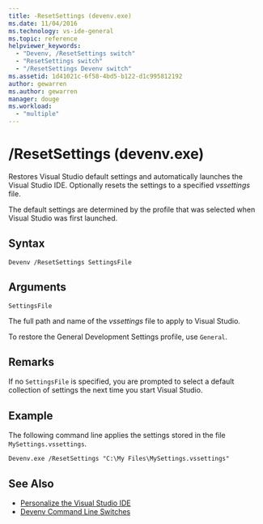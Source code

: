 ```yaml
---
title: -ResetSettings (devenv.exe)
ms.date: 11/04/2016
ms.technology: vs-ide-general
ms.topic: reference
helpviewer_keywords:
  - "Devenv, /ResetSettings switch"
  - "ResetSettings switch"
  - "/ResetSettings Devenv switch"
ms.assetid: 1d41021c-6f58-4bd5-b122-d1c995812192
author: gewarren
ms.author: gewarren
manager: douge
ms.workload:
  - "multiple"
---
```

# /ResetSettings (devenv.exe)

Restores Visual Studio default settings and automatically launches the Visual Studio IDE. Optionally resets the settings to a specified *vssettings* file.

The default settings are determined by the profile that was selected when Visual Studio was first launched.

## Syntax

```
Devenv /ResetSettings SettingsFile
```

## Arguments

`SettingsFile`

The full path and name of the *vssettings* file to apply to Visual Studio.

To restore the General Development Settings profile, use `General`.

## Remarks

If no `SettingsFile` is specified, you are prompted to select a default collection of settings the next time you start Visual Studio.

## Example

The following command line applies the settings stored in the file `MySettings.vssettings`.

```
Devenv.exe /ResetSettings "C:\My Files\MySettings.vssettings"
```

## See Also

- [Personalize the Visual Studio IDE](../../ide/personalizing-the-visual-studio-ide.md)
- [Devenv Command Line Switches](../../ide/reference/devenv-command-line-switches.md)